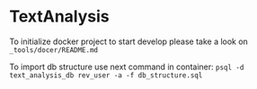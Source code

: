 # TextAnalysis

To initialize docker project to start develop
please take a look on 
`_tools/docer/README.md`

To import db structure use next command in container:
`psql -d text_analysis_db rev_user -a -f db_structure.sql`
